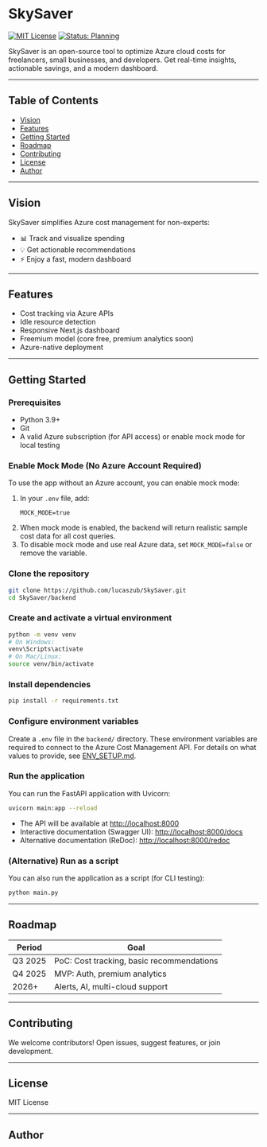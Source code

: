 # SkySaver

[![MIT License](https://img.shields.io/badge/license-MIT-blue.svg)](LICENSE)
[![Status: Planning](https://img.shields.io/badge/status-planning-yellow)]()

SkySaver is an open-source tool to optimize Azure cloud costs for freelancers, small businesses, and developers. Get real-time insights, actionable savings, and a modern dashboard.

---

## Table of Contents

- [Vision](#vision)
- [Features](#features)
- [Getting Started](#getting-started)
- [Roadmap](#roadmap)
- [Contributing](#contributing)
- [License](#license)
- [Author](#author)

---

## Vision

SkySaver simplifies Azure cost management for non-experts:

- 📊 Track and visualize spending
- 💡 Get actionable recommendations
- ⚡ Enjoy a fast, modern dashboard

---

## Features

- Cost tracking via Azure APIs
- Idle resource detection
- Responsive Next.js dashboard
- Freemium model (core free, premium analytics soon)
- Azure-native deployment

---

## Getting Started

### Prerequisites

- Python 3.9+
- Git
- A valid Azure subscription (for API access) or enable mock mode for local testing

### Enable Mock Mode (No Azure Account Required)

To use the app without an Azure account, you can enable mock mode:

1. In your `.env` file, add:
   ```
   MOCK_MODE=true
   ```
2. When mock mode is enabled, the backend will return realistic sample cost data for all cost queries.
3. To disable mock mode and use real Azure data, set `MOCK_MODE=false` or remove the variable.

### Clone the repository

```sh
git clone https://github.com/lucaszub/SkySaver.git
cd SkySaver/backend
```

### Create and activate a virtual environment

```sh
python -m venv venv
# On Windows:
venv\Scripts\activate
# On Mac/Linux:
source venv/bin/activate
```

### Install dependencies

```sh
pip install -r requirements.txt
```

### Configure environment variables

Create a `.env` file in the `backend/` directory. These environment variables are required to connect to the Azure Cost Management API. For details on what values to provide, see [ENV_SETUP.md](./ENV_SETUP.md).

### Run the application

You can run the FastAPI application with Uvicorn:

```sh
uvicorn main:app --reload
```

- The API will be available at [http://localhost:8000](http://localhost:8000)
- Interactive documentation (Swagger UI): [http://localhost:8000/docs](http://localhost:8000/docs)
- Alternative documentation (ReDoc): [http://localhost:8000/redoc](http://localhost:8000/redoc)

### (Alternative) Run as a script

You can also run the application as a script (for CLI testing):

```sh
python main.py
```

---

## Roadmap

| Period  | Goal                                      |
| ------- | ----------------------------------------- |
| Q3 2025 | PoC: Cost tracking, basic recommendations |
| Q4 2025 | MVP: Auth, premium analytics              |
| 2026+   | Alerts, AI, multi-cloud support           |

---

## Contributing

We welcome contributors! Open issues, suggest features, or join development.

---

## License

MIT License

---

## Author
